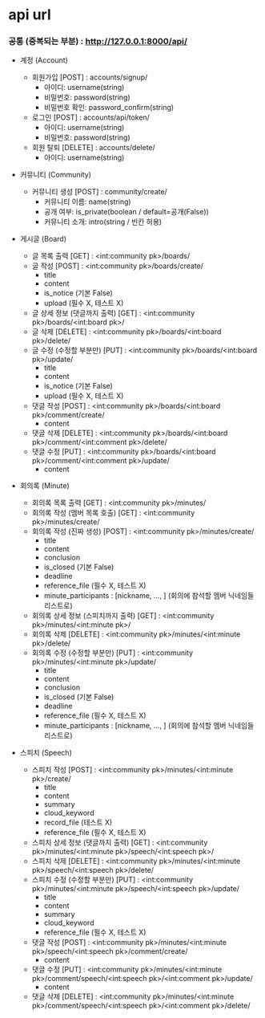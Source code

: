 # api url

### 공통 (중복되는 부분) : http://127.0.0.1:8000/api/

- 계정 (Account)
  - 회원가입 [POST] : accounts/signup/
    - 아이디: username(string)
    - 비밀번호: password(string)
    - 비밀번호 확인: password_confirm(string)
  - 로그인 [POST] : accounts/api/token/
    - 아이디: username(string)
    - 비밀번호: password(string)
  - 회원 탈퇴 [DELETE] : accounts/delete/
    - 아이디: username(string)



- 커뮤니티 (Community)
  - 커뮤니티 생성 [POST] : community/create/
    - 커뮤니티 이름: name(string)
    - 공개 여부: is_private(boolean / default=공개(False))
    - 커뮤니티 소개: intro(string / 빈칸 허용)



- 게시글 (Board)
  - 글 목록 출력 [GET] : <int:community pk>/boards/
  - 글 작성 [POST] : <int:community pk>/boards/create/
    - title
    - content
    - is_notice (기본 False)
    - upload (필수 X, 테스트 X)
  - 글 상세 정보 (댓글까지 출력) [GET] : <int:community pk>/boards/<int:board pk>/
  - 글 삭제 [DELETE] : <int:community pk>/boards/<int:board pk>/delete/
  - 글 수정 (수정할 부분만) [PUT] : <int:community pk>/boards/<int:board pk>/update/
    - title
    - content
    - is_notice (기본 False)
    - upload (필수 X, 테스트 X)
  - 댓글 작성 [POST] : <int:community pk>/boards/<int:board pk>/comment/create/
    - content
  - 댓글 삭제 [DELETE] : <int:community pk>/boards/<int:board pk>/comment/<int:comment pk>/delete/
  - 댓글 수정 [PUT] : <int:community pk>/boards/<int:board pk>/comment/<int:comment pk>/update/
    - content



- 회의록 (Minute)
  - 회의록 목록 출력 [GET] : <int:community pk>/minutes/
  - 회의록 작성 (멤버 목록 호출) [GET] : <int:community pk>/minutes/create/
  - 회의록 작성 (진짜 생성) [POST] : <int:community pk>/minutes/create/
    - title
    - content
    - conclusion
    - is_closed (기본 False)
    - deadline
    - reference_file (필수 X, 테스트 X)
    - minute_participants : [nickname, ..., ] (회의에 참석할 멤버 닉네임들 리스트로)
  - 회의록 상세 정보 (스피치까지 출력) [GET] : <int:community pk>/minutes/<int:minute pk>/
  - 회의록 삭제 [DELETE] : <int:community pk>/minutes/<int:minute pk>/delete/
  - 회의록 수정 (수정할 부분만) [PUT] : <int:community pk>/minutes/<int:minute pk>/update/
    - title
    - content
    - conclusion
    - is_closed (기본 False)
    - deadline
    - reference_file (필수 X, 테스트 X)
    - minute_participants : [nickname, ..., ] (회의에 참석할 멤버 닉네임들 리스트로)



- 스피치 (Speech)
  - 스피치 작성 [POST] : <int:community pk>/minutes/<int:minute pk>/create/
    - title
    - content
    - summary
    - cloud_keyword
    - record_file (테스트 X)
    - reference_file (필수 X, 테스트 X)
  - 스피치 상세 정보 (댓글까지 출력) [GET] : <int:community pk>/minutes/<int:minute pk>/speech/<int:speech pk>/
  - 스피치 삭제 [DELETE] : <int:community pk>/minutes/<int:minute pk>/speech/<int:speech pk>/delete/
  - 스피치 수정 (수정할 부분만) [PUT] : <int:community pk>/minutes/<int:minute pk>/speech/<int:speech pk>/update/
    - title
    - content
    - summary
    - cloud_keyword
    - reference_file (필수 X, 테스트 X)
  - 댓글 작성 [POST] : <int:community pk>/minutes/<int:minute pk>/speech/<int:speech pk>/comment/create/
    - content
  - 댓글 수정 [PUT] : <int:community pk>/minutes/<int:minute pk>/comment/speech/<int:speech pk>/<int:comment pk>/update/
    - content
  - 댓글 삭제 [DELETE] : <int:community pk>/minutes/<int:minute pk>/comment/speech/<int:speech pk>/<int:comment pk>/delete/

